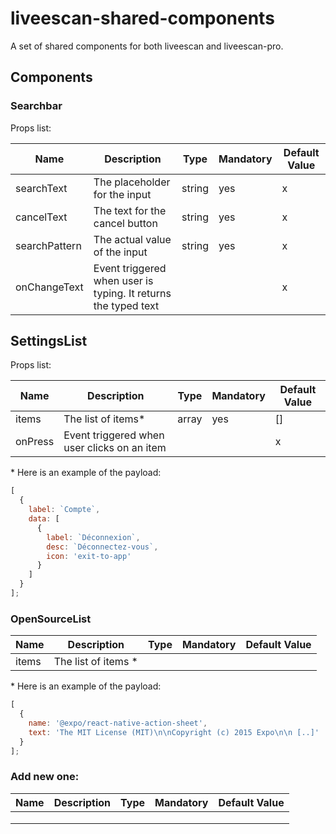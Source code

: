 # liveescan-shared-components

A set of shared components for both liveescan and liveescan-pro.

## Components

### Searchbar

Props list:

| Name          | Description                                                    | Type   | Mandatory | Default Value |
| ------------- | -------------------------------------------------------------- | ------ | --------- | ------------- |
| searchText    | The placeholder for the input                                  | string | yes       | x             |
| cancelText    | The text for the cancel button                                 | string | yes       | x             |
| searchPattern | The actual value of the input                                  | string | yes       | x             |
| onChangeText  | Event triggered when user is typing. It returns the typed text |        |           | x             |

## SettingsList

Props list:

| Name    | Description                                 | Type  | Mandatory | Default Value |
| ------- | ------------------------------------------- | ----- | --------- | ------------- |
| items   | The list of items\*                         | array | yes       | []            |
| onPress | Event triggered when user clicks on an item |       |           | x             |

\* Here is an example of the payload:

```js
[
  {
    label: `Compte`,
    data: [
      {
        label: `Déconnexion`,
        desc: `Déconnectez-vous`,
        icon: 'exit-to-app'
      }
    ]
  }
];
```

### OpenSourceList

| Name  | Description          | Type | Mandatory | Default Value |
| ----- | -------------------- | ---- | --------- | ------------- |
| items | The list of items \* |      |           |               |

\* Here is an example of the payload:

```js
[
  {
    name: '@expo/react-native-action-sheet',
    text: 'The MIT License (MIT)\n\nCopyright (c) 2015 Expo\n\n [..]'
  }
];
```

### Add new one:

| Name | Description | Type | Mandatory | Default Value |
| ---- | ----------- | ---- | --------- | ------------- |
|      |             |      |           |               |
|      |             |      |           |               |
|      |             |      |           |               |
